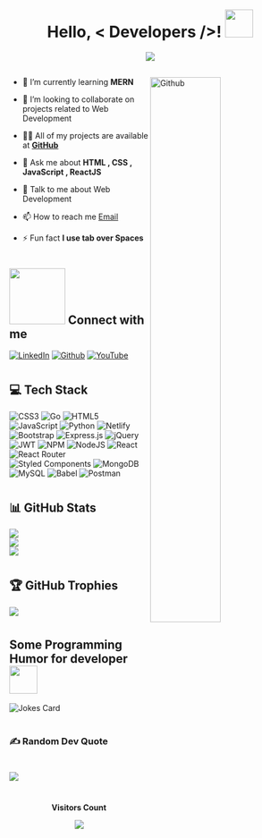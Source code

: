 <h1 align="center"> Hello, < Developers />! <img src = "https://raw.githubusercontent.com/MartinHeinz/MartinHeinz/master/wave.gif" width = 50px> </h1>
  <p align="center">
  <a href="">
    <img src="https://readme-typing-svg.demolab.com/?lines=I'm%20Nikita%20Agarwal;A%20Full-Stack%20Web%20Developer%20%F0%9F%91%A8%F0%9F%8F%BB%E2%80%8D%F0%9F%92%BB;Looking%20to solve%20real%20world%20problems%20%F0%9F%91%A8%F0%9F%8F%BB%E2%80%8D%F0%9F%92%BB;%20Curious%20to%20learn%20new%20Technology%20!&font=Fira%20Code&center=true&width=440&height=45&color=#37bcf7&vCenter=true&size=22&pause=500"/></a>
</p>

<h2></h2>

<img width="50%" align="right" alt="Github" src="https://camo.githubusercontent.com/d6ebdf0be8c981a367c8226b0c0554db04a3235f4018c75ad1951fd67be61cc4/68747470733a2f2f6a75736d61726b746563682e636f6d2f7075626c69632f612f696d616765732f70616765732f7765625f646576656c6f706d656e742e676966" />
  
- 🌱 I’m currently learning **MERN**
  
- 👯 I’m looking to collaborate on projects related to Web Development

- 👨‍💻 All of my projects are available at **[GitHub](https://github.com/nikita-1310)**

- 💬 Ask me about **HTML , CSS , JavaScript , ReactJS**
  
- 💬 Talk to me about Web Development

- 📫 How to reach me  <a href="mailto: nikitaagarwal8171@gmail.com">Email</a>

- ⚡ Fun fact **I use tab over Spaces**
  
<h1></h1>

<h2 align="left"><img src='https://raw.githubusercontent.com/ShahriarShafin/ShahriarShafin/main/Assets/handshake.gif' width="100px"> Connect with me </h2>

[![LinkedIn](https://img.shields.io/badge/LinkedIn-0077B5?style=for-the-badge&logo=linkedin&logoColor=white)](https://www.linkedin.com/in/nikita-agarwal-3aa64622b/)
[![Github](https://img.shields.io/badge/GitHub-100000?style=for-the-badge&logo=github&logoColor=white)](https://www.github.com/nikita-1310)
[![YouTube](https://img.shields.io/badge/YouTube-23FF0000?style=for-the-badge&logo=youtube&logoColor=white)](https://www.youtube.com/@codingwithnikita) 
  
<h1></h1>
<h2> 💻 Tech Stack </h2>

![CSS3](https://img.shields.io/badge/css3-%231572B6.svg?style=for-the-badge&logo=css3&logoColor=white) ![Go](https://img.shields.io/badge/go-%2300ADD8.svg?style=for-the-badge&logo=go&logoColor=white) ![HTML5](https://img.shields.io/badge/html5-%23E34F26.svg?style=for-the-badge&logo=html5&logoColor=white) ![JavaScript](https://img.shields.io/badge/javascript-%23323330.svg?style=for-the-badge&logo=javascript&logoColor=%23F7DF1E) ![Python](https://img.shields.io/badge/python-3670A0?style=for-the-badge&logo=python&logoColor=ffdd54) ![Netlify](https://img.shields.io/badge/netlify-%23000000.svg?style=for-the-badge&logo=netlify&logoColor=#00C7B7) ![Bootstrap](https://img.shields.io/badge/bootstrap-%23563D7C.svg?style=for-the-badge&logo=bootstrap&logoColor=white) ![Express.js](https://img.shields.io/badge/express.js-%23404d59.svg?style=for-the-badge&logo=express&logoColor=%2361DAFB) ![jQuery](https://img.shields.io/badge/jquery-%230769AD.svg?style=for-the-badge&logo=jquery&logoColor=white) ![JWT](https://img.shields.io/badge/JWT-black?style=for-the-badge&logo=JSON%20web%20tokens) ![NPM](https://img.shields.io/badge/NPM-%23000000.svg?style=for-the-badge&logo=npm&logoColor=white) ![NodeJS](https://img.shields.io/badge/node.js-6DA55F?style=for-the-badge&logo=node.js&logoColor=white) ![React](https://img.shields.io/badge/react-%2320232a.svg?style=for-the-badge&logo=react&logoColor=%2361DAFB) ![React Router](https://img.shields.io/badge/React_Router-CA4245?style=for-the-badge&logo=react-router&logoColor=white) ![Styled Components](https://img.shields.io/badge/styled--components-DB7093?style=for-the-badge&logo=styled-components&logoColor=white) ![MongoDB](https://img.shields.io/badge/MongoDB-%234ea94b.svg?style=for-the-badge&logo=mongodb&logoColor=white) ![MySQL](https://img.shields.io/badge/mysql-%2300f.svg?style=for-the-badge&logo=mysql&logoColor=white) ![Babel](https://img.shields.io/badge/Babel-F9DC3e?style=for-the-badge&logo=babel&logoColor=black) ![Postman](https://img.shields.io/badge/Postman-FF6C37?style=for-the-badge&logo=postman&logoColor=white)

<h1></h1>

<h2> 📊 GitHub Stats</h2>

![](https://github-readme-stats.vercel.app/api?username=nikita-1310&theme=highcontrast&hide_border=false&include_all_commits=true&count_private=true)<br/>
![](https://github-readme-streak-stats.herokuapp.com/?user=nikita-1310&theme=highcontrast&hide_border=false)<br/>
![](https://github-readme-stats.vercel.app/api/top-langs/?username=nikita-1310&theme=highcontrast&hide_border=false&include_all_commits=true&count_private=true&layout=compact)

<h1></h1>

<h2>🏆 GitHub Trophies</h2>

![](https://github-profile-trophy.vercel.app/?username=nikita-1310&theme=darkhub&no-frame=false&no-bg=false&margin-w=4)

<h1></h1>
<h2> Some Programming Humor for developer <img align ='center' src='https://media2.giphy.com/media/UQDSBzfyiBKvgFcSTw/giphy.gif?cid=ecf05e47p3cd513axbek3f56ti3jzizq8hincw20jauyyfyw&rid=giphy.gif' width = '50px'></h2>

![Jokes Card](https://readme-jokes.vercel.app/api?theme=merko)

<h1></h1>


### ✍️ Random Dev Quote
<h1></h1>

![](https://quotes-github-readme.vercel.app/api?type=horizontal&theme=dark)

<h1></h1>

<div align="center">
<b style = {font-weight:600} >Visitors Count </b>

<p align="center"><img align="center" src="https://profile-counter.glitch.me/{nikita-1310}/count.svg" /></p>
<br>
</div>
